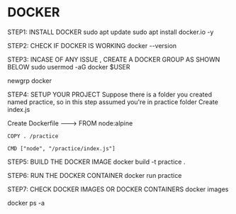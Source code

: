 # DOCKER
STEP1: INSTALL DOCKER
sudo apt update 
sudo apt install docker.io -y

STEP2: CHECK IF DOCKER IS WORKING
docker --version

STEP3: INCASE OF ANY ISSUE , CREATE A DOCKER GROUP AS SHOWN BELOW
sudo usermod -aG docker $USER

newgrp docker

STEP4: SETUP YOUR PROJECT
Suppose there is a folder you created named practice, so in this step assumed you're in practice folder
Create index.js

Create Dockerfile
--->
    FROM node:alpine
    
    COPY . /practice
    
    CMD ["node", "/practice/index.js"]

STEP5: BUILD THE DOCKER IMAGE
docker build -t practice .

STEP6: RUN THE DOCKER CONTAINER
docker run practice

STEP7: CHECK DOCKER IMAGES OR DOCKER CONTAINERS
docker images 

docker ps -a
